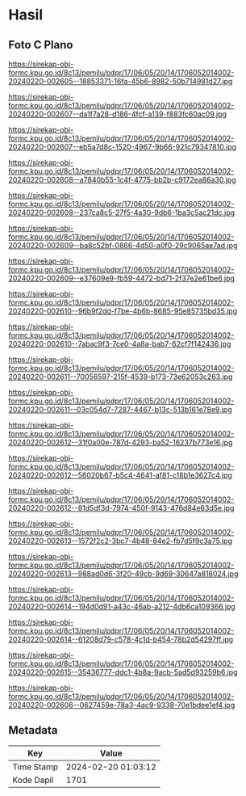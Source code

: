 # Hasil

## Foto C Plano

https://sirekap-obj-formc.kpu.go.id/8c13/pemilu/pdpr/17/06/05/20/14/1706052014002-20240220-002605--18853371-16fa-45b6-8982-50b714981d27.jpg

https://sirekap-obj-formc.kpu.go.id/8c13/pemilu/pdpr/17/06/05/20/14/1706052014002-20240220-002607--da1f7a28-d186-4fcf-a139-f883fc60ac09.jpg

https://sirekap-obj-formc.kpu.go.id/8c13/pemilu/pdpr/17/06/05/20/14/1706052014002-20240220-002607--eb5a7d8c-1520-4967-9b66-921c79347810.jpg

https://sirekap-obj-formc.kpu.go.id/8c13/pemilu/pdpr/17/06/05/20/14/1706052014002-20240220-002608--a7840b55-1c4f-4775-bb2b-c9172ea86a30.jpg

https://sirekap-obj-formc.kpu.go.id/8c13/pemilu/pdpr/17/06/05/20/14/1706052014002-20240220-002608--237ca8c5-27f5-4a30-9db6-1ba3c5ac21dc.jpg

https://sirekap-obj-formc.kpu.go.id/8c13/pemilu/pdpr/17/06/05/20/14/1706052014002-20240220-002609--ba8c52bf-0866-4d50-a0f0-29c9065ae7ad.jpg

https://sirekap-obj-formc.kpu.go.id/8c13/pemilu/pdpr/17/06/05/20/14/1706052014002-20240220-002609--e37609e9-fb59-4472-bd71-2f37e2e61be6.jpg

https://sirekap-obj-formc.kpu.go.id/8c13/pemilu/pdpr/17/06/05/20/14/1706052014002-20240220-002610--96b9f2dd-f7be-4b6b-8685-95e85735bd35.jpg

https://sirekap-obj-formc.kpu.go.id/8c13/pemilu/pdpr/17/06/05/20/14/1706052014002-20240220-002610--7abac9f3-7ce0-4a8a-bab7-62cf7f142436.jpg

https://sirekap-obj-formc.kpu.go.id/8c13/pemilu/pdpr/17/06/05/20/14/1706052014002-20240220-002611--70056597-215f-4539-b173-73e62053c263.jpg

https://sirekap-obj-formc.kpu.go.id/8c13/pemilu/pdpr/17/06/05/20/14/1706052014002-20240220-002611--03c054d7-7287-4467-b13c-513b161e78e9.jpg

https://sirekap-obj-formc.kpu.go.id/8c13/pemilu/pdpr/17/06/05/20/14/1706052014002-20240220-002612--31f0a00e-787d-4293-ba52-16237b773e16.jpg

https://sirekap-obj-formc.kpu.go.id/8c13/pemilu/pdpr/17/06/05/20/14/1706052014002-20240220-002612--56020b67-b5c4-4641-af81-c18b1e3627c4.jpg

https://sirekap-obj-formc.kpu.go.id/8c13/pemilu/pdpr/17/06/05/20/14/1706052014002-20240220-002612--81d5df3d-7974-450f-9143-476d84e63d5e.jpg

https://sirekap-obj-formc.kpu.go.id/8c13/pemilu/pdpr/17/06/05/20/14/1706052014002-20240220-002613--1572f2c2-3bc7-4b48-84e2-fb7d5f9c3a75.jpg

https://sirekap-obj-formc.kpu.go.id/8c13/pemilu/pdpr/17/06/05/20/14/1706052014002-20240220-002613--988ad0d6-3f20-49cb-9d69-30647a818024.jpg

https://sirekap-obj-formc.kpu.go.id/8c13/pemilu/pdpr/17/06/05/20/14/1706052014002-20240220-002614--194d0d91-a43c-46ab-a212-4db6ca109366.jpg

https://sirekap-obj-formc.kpu.go.id/8c13/pemilu/pdpr/17/06/05/20/14/1706052014002-20240220-002614--61208d79-c578-4c1d-b454-78b2d54297ff.jpg

https://sirekap-obj-formc.kpu.go.id/8c13/pemilu/pdpr/17/06/05/20/14/1706052014002-20240220-002615--35436777-ddc1-4b8a-9acb-5ad5d93259b6.jpg

https://sirekap-obj-formc.kpu.go.id/8c13/pemilu/pdpr/17/06/05/20/14/1706052014002-20240220-002606--0627459e-78a3-4ac9-9338-70e1bdee1ef4.jpg


## Metadata

| Key        | Value               |
| ---------- | ------------------- |
| Time Stamp | 2024-02-20 01:03:12 |
| Kode Dapil | 1701                |



